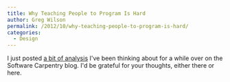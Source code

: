 ```yaml
---
title: Why Teaching People to Program Is Hard
author: Greg Wilson
permalink: /2012/10/why-teaching-people-to-program-is-hard/
categories:
  - Design
---
```

I just posted [a bit of analysis][1] I've been thinking about for a while over on the Software Carpentry blog. I'd be grateful for your thoughts, either there or here.

 [1]: http://software-carpentry.org/2012/10/why-teaching-people-to-program-is-hard/
